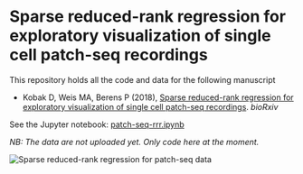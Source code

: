 # Sparse reduced-rank regression for exploratory visualization of single cell patch-seq recordings

This repository holds all the code and data for the following manuscript

* Kobak D, Weis MA, Berens P (2018), [Sparse reduced-rank regression for exploratory visualization of single cell patch-seq recordings](https://www.biorxiv.org/content/early/2018/04/XX/XXXXXX). *bioRxiv*

See the Jupyter notebook: [patch-seq-rrr.ipynb](https://github.com/berenslab/patch-seq-rrr/blob/master/patch-seq-rrr.ipynb)

*NB: The data are not uploaded yet. Only code here at the moment.*

![Sparse reduced-rank regression for patch-seq data](https://github.com/berenslab/patch-seq-rrr/blob/master/figures/figure-rrr.png)
